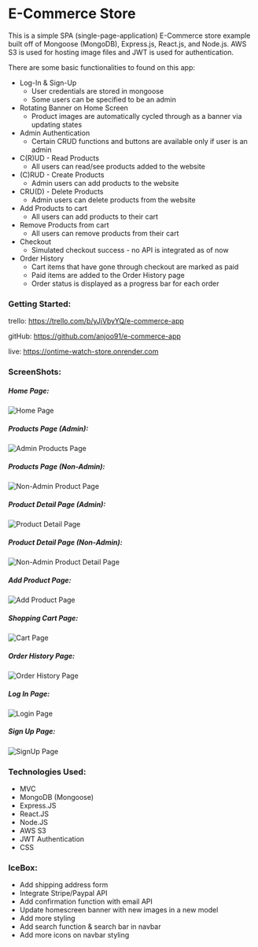 # E-Commerce Store

This is a simple SPA (single-page-application) E-Commerce store example built off of Mongoose (MongoDB), Express.js, React.js, and Node.js. AWS S3 is used for hosting image files and JWT is used for authentication. 

There are some basic functionalities to found on this app: 
* Log-In & Sign-Up
    * User credentials are stored in mongoose
    * Some users can be specified to be an admin
* Rotating Banner on Home Screen
    * Product images are automatically cycled through as a banner via updating states
* Admin Authentication
    * Certain CRUD functions and buttons are available only if user is an admin
* C(R)UD - Read Products
    * All users can read/see products added to the website
* (C)RUD - Create Products
    * Admin users can add products to the website
* CRU(D) - Delete Products
    * Admin users can delete products from the website
* Add Products to cart
    * All users can add products to their cart
* Remove Products from cart
    * All users can remove products from their cart
* Checkout
    * Simulated checkout success - no API is integrated as of now
* Order History
    * Cart items that have gone through checkout are marked as paid
    * Paid items are added to the Order History page
    * Order status is displayed as a progress bar for each order

### Getting Started:

trello: https://trello.com/b/yJjVbyYQ/e-commerce-app

gitHub: https://github.com/anjoo91/e-commerce-app

live: https://ontime-watch-store.onrender.com


### ScreenShots:

##### Home Page:

![Home Page](https://i.postimg.cc/wBKdC3Z2/landing-page-mern.png "Landing Page")

##### Products Page (Admin):

![Admin Products Page](https://i.postimg.cc/05t18Vhb/products-page-mern.png "Admin Products Page")

##### Products Page (Non-Admin):

![Non-Admin Product Page](https://i.postimg.cc/jjTF6fBp/products-not-admin-page-mern.png "Non-Admin Products Page")

##### Product Detail Page (Admin):

![Product Detail Page](https://i.postimg.cc/3xYqmpsP/products-detail-page-mern.png "Product Detail Page")

##### Product Detail Page (Non-Admin):

![Non-Admin Product Detail Page](https://i.postimg.cc/W3x5YJh6/products-not-admin-detail-page-mern.png "Non-Admin Product Detail Page")

##### Add Product Page:

![Add Product Page](https://i.postimg.cc/3N2LDJn8/addform-mern.png "Add Product Form Page")

##### Shopping Cart Page:

![Cart Page](https://i.postimg.cc/ZKF7bnWj/cart-page-mern.png "Cart Page")

##### Order History Page:

![Order History Page](https://i.postimg.cc/KvvLT890/Order-History-page-mern.png "Order History Page")

##### Log In Page:

![Login Page](https://i.postimg.cc/52DFDqfr/Login-Form-Mern.png "Login Page")

##### Sign Up Page:

![SignUp Page](https://i.postimg.cc/RFL63kwr/signup-mern.png "SignUp Page")



### Technologies Used:

* MVC
* MongoDB (Mongoose)
* Express.JS
* React.JS
* Node.JS
* AWS S3
* JWT Authentication
* CSS

### IceBox:

* Add shipping address form
* Integrate Stripe/Paypal API
* Add confirmation function with email API
* Update homescreen banner with new images in a new model
* Add more styling
* Add search function & search bar in navbar
* Add more icons on navbar styling

